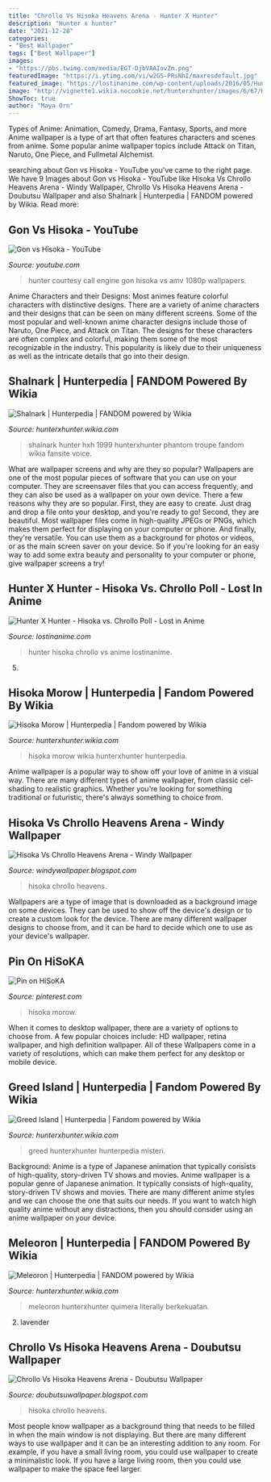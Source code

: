 ```yaml
---
title: "Chrollo Vs Hisoka Heavens Arena - Hunter X Hunter"
description: "Hunter x hunter"
date: "2021-12-20"
categories:
- "Best Wallpaper"
tags: ["Best Wallpaper"]
images:
- "https://pbs.twimg.com/media/EGT-DjbVAAIovZm.png"
featuredImage: "https://i.ytimg.com/vi/w2GS-PRsNhI/maxresdefault.jpg"
featured_image: "https://lostinanime.com/wp-content/uploads/2016/05/Hunter-X-Hunter-352-2.jpg"
image: "http://vignette1.wikia.nocookie.net/hunterxhunter/images/6/67/Hisoka_PR_Movie.png/revision/latest?cb=20121110063929"
ShowToc: true
author: "Maya Orn"
---
```



Types of Anime: Animation, Comedy, Drama, Fantasy, Sports, and more
Anime wallpaper is a type of art that often features characters and scenes from anime. Some popular anime wallpaper topics include Attack on Titan, Naruto, One Piece, and Fullmetal Alchemist.

	

		
searching about Gon vs Hisoka - YouTube you've came to the right page. We have 9 Images about Gon vs Hisoka - YouTube like Hisoka Vs Chrollo Heavens Arena - Windy Wallpaper, Chrollo Vs Hisoka Heavens Arena - Doubutsu Wallpaper and also Shalnark | Hunterpedia | FANDOM powered by Wikia. Read more:
		
    
## Gon Vs Hisoka - YouTube

<img loading=lazy src="https://i.ytimg.com/vi/w2GS-PRsNhI/maxresdefault.jpg" onerror="this.onerror=null;this.src='https://tse3.mm.bing.net/th?id=OIP.ppbnpNBD-4QHanz5OV9t0wHaEK&amp;pid=15.1';" alt="Gon vs Hisoka - YouTube">

_Source: youtube.com_

>hunter courtesy call engine gon hisoka vs amv 1080p wallpapers. 

	

Anime Characters and their Designs: Most animes feature colorful characters with distinctive designs.
There are a variety of anime characters and their designs that can be seen on many different screens. Some of the most popular and well-known anime character designs include those of Naruto, One Piece, and Attack on Titan. The designs for these characters are often complex and colorful, making them some of the most recognizable in the industry. This popularity is likely due to their uniqueness as well as the intricate details that go into their design.

    
## Shalnark | Hunterpedia | FANDOM Powered By Wikia

<img loading=lazy src="http://vignette1.wikia.nocookie.net/hunterxhunter/images/1/1f/HxH-ShalnarkSmile.jpg/revision/latest?cb=20100821064046" onerror="this.onerror=null;this.src='https://tse2.mm.bing.net/th?id=OIP.TpKAUYPfwwEG4RhAP0e5YQHaFk&amp;pid=15.1';" alt="Shalnark | Hunterpedia | FANDOM powered by Wikia">

_Source: hunterxhunter.wikia.com_

>shalnark hunter hxh 1999 hunterxhunter phantom troupe fandom wikia fansite voice. 

	

What are wallpaper screens and why are they so popular?
Wallpapers are one of the most popular pieces of software that you can use on your computer. They are screensaver files that you can access frequently, and they can also be used as a wallpaper on your own device. There a few reasons why they are so popular. First, they are easy to create. Just drag and drop a file onto your desktop, and you're ready to go! Second, they are beautiful. Most wallpaper files come in high-quality JPEGs or PNGs, which makes them perfect for displaying on your computer or phone. And finally, they're versatile. You can use them as a background for photos or videos, or as the main screen saver on your device. So if you're looking for an easy way to add some extra beauty and personality to your computer or phone, give wallpaper screens a try!

    
## Hunter X Hunter - Hisoka Vs. Chrollo Poll - Lost In Anime

<img loading=lazy src="https://lostinanime.com/wp-content/uploads/2016/05/Hunter-X-Hunter-352-2.jpg" onerror="this.onerror=null;this.src='https://tse3.mm.bing.net/th?id=OIP.zIfKkaSHsHvH1YALTc0kyAHaKu&amp;pid=15.1';" alt="Hunter X Hunter - Hisoka vs. Chrollo Poll - Lost in Anime">

_Source: lostinanime.com_

>hunter hisoka chrollo vs anime lostinanime. 

	

5.

    
## Hisoka Morow | Hunterpedia | Fandom Powered By Wikia

<img loading=lazy src="http://vignette1.wikia.nocookie.net/hunterxhunter/images/6/67/Hisoka_PR_Movie.png/revision/latest?cb=20121110063929" onerror="this.onerror=null;this.src='https://tse4.mm.bing.net/th?id=OIP.9kG6Q4TZgcaOHEg1h-iJwgAAAA&amp;pid=15.1';" alt="Hisoka Morow | Hunterpedia | Fandom powered by Wikia">

_Source: hunterxhunter.wikia.com_

>hisoka morow wikia hunterxhunter hunterpedia. 

	

Anime wallpaper is a popular way to show off your love of anime in a visual way. There are many different types of anime wallpaper, from classic cel-shading to realistic graphics. Whether you're looking for something traditional or futuristic, there's always something to choice from.

    
## Hisoka Vs Chrollo Heavens Arena - Windy Wallpaper

<img loading=lazy src="https://pbs.twimg.com/media/EGT-DjbVAAIovZm.png" onerror="this.onerror=null;this.src='https://tse3.mm.bing.net/th?id=OIP.UopS3BMUSv-K5_TAooXXWQHaHk&amp;pid=15.1';" alt="Hisoka Vs Chrollo Heavens Arena - Windy Wallpaper">

_Source: windywallpaper.blogspot.com_

>hisoka chrollo heavens. 

	

Wallpapers are a type of image that is downloaded as a background image on some devices. They can be used to show off the device's design or to create a custom look for the device. There are many different wallpaper designs to choose from, and it can be hard to decide which one to use as your device's wallpaper.

    
## Pin On HiSoKA

<img loading=lazy src="https://i.pinimg.com/originals/c6/39/55/c639554ad2c7445ea302c0a50f3dda0d.gif" onerror="this.onerror=null;this.src='https://tse4.mm.bing.net/th?id=OIP.qIlRBXohu82waviOgCIhKgHaD6&amp;pid=15.1';" alt="Pin on HiSoKA">

_Source: pinterest.com_

>hisoka morow. 

	

When it comes to desktop wallpaper, there are a variety of options to choose from. A few popular choices include: HD wallpaper, retina wallpaper, and high definition wallpaper. All of these Wallpapers come in a variety of resolutions, which can make them perfect for any desktop or mobile device. 

    
## Greed Island | Hunterpedia | Fandom Powered By Wikia

<img loading=lazy src="https://vignette1.wikia.nocookie.net/hunterxhunter/images/0/05/GI_Map.png/revision/latest?cb=20120106130831" onerror="this.onerror=null;this.src='https://tse2.mm.bing.net/th?id=OIP.BC3FXcSBIkhh-h2-1FH1NAHaFl&amp;pid=15.1';" alt="Greed Island | Hunterpedia | Fandom powered by Wikia">

_Source: hunterxhunter.wikia.com_

>greed hunterxhunter hunterpedia misteri. 

	

Background: Anime is a type of Japanese animation that typically consists of high-quality, story-driven TV shows and movies.
Anime wallpaper is a popular genre of Japanese animation. It typically consists of high-quality, story-driven TV shows and movies. There are many different anime styles and we can choose the one that suits our needs. If you want to watch high quality anime without any distractions, then you should consider using an anime wallpaper on your device.

    
## Meleoron | Hunterpedia | FANDOM Powered By Wikia

<img loading=lazy src="https://vignette4.wikia.nocookie.net/hunterxhunter/images/3/39/Meleoron_anime.png/revision/latest?cb=20130505040422" onerror="this.onerror=null;this.src='https://tse2.mm.bing.net/th?id=OIP.lFNUm8aKoxLvZLO2GdNrEQHaGF&amp;pid=15.1';" alt="Meleoron | Hunterpedia | FANDOM powered by Wikia">

_Source: hunterxhunter.wikia.com_

>meleoron hunterxhunter quimera literally berkekuatan. 

	

2. lavender 

    
## Chrollo Vs Hisoka Heavens Arena - Doubutsu Wallpaper

<img loading=lazy src="https://64.media.tumblr.com/568d194608f3be34310be2c5bdeb4907/2d90613abf1adc44-44/s1280x1920/64301bd5cf90e9330871a1510d2fc41d45093f50.png" onerror="this.onerror=null;this.src='https://tse1.mm.bing.net/th?id=OIP.GTMjtW7axyZGegf-LjOXfgHaL8&amp;pid=15.1';" alt="Chrollo Vs Hisoka Heavens Arena - Doubutsu Wallpaper">

_Source: doubutsuwallpaper.blogspot.com_

>hisoka chrollo heavens. 

	

Most people know wallpaper as a background thing that needs to be filled in when the main window is not displaying. But there are many different ways to use wallpaper and it can be an interesting addition to any room. For example, if you have a small living room, you could use wallpaper to create a minimalistic look. If you have a large living room, then you could use wallpaper to make the space feel larger.

